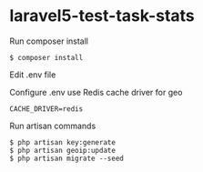 laravel5-test-task-stats
=====================

Run composer install

```shell
$ composer install
```

Edit .env file

Configure .env 
use Redis cache driver for geo
```vim
CACHE_DRIVER=redis
```

Run artisan commands

```shell
$ php artisan key:generate
$ php artisan geoip:update
$ php artisan migrate --seed
```

